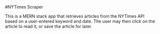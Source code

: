#NYTimes Scraper

This is a MERN stack app that retrieves articles from the NYTimes API based on a user-entered keyword and date. The user may then click on the article to read it, or save the article for later.